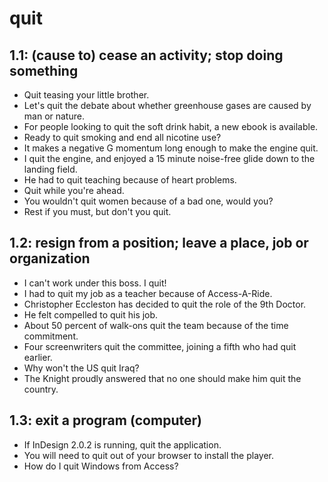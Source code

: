 # quit
## 1.1: (cause to) cease an activity; stop doing something

  *  Quit teasing your little brother.
  *  Let's quit the debate about whether greenhouse gases are caused by man or nature.
  *  For people looking to quit the soft drink habit, a new ebook is available.
  *  Ready to quit smoking and end all nicotine use?
  *  It makes a negative G momentum long enough to make the engine quit.
  *  I quit the engine, and enjoyed a 15 minute noise-free glide down to the landing field.
  *  He had to quit teaching because of heart problems.
  *  Quit while you're ahead.
  *  You wouldn't quit women because of a bad one, would you?
  *  Rest if you must, but don't you quit.

## 1.2: resign from a position; leave a place, job or organization

  *  I can't work under this boss. I quit!
  *  I had to quit my job as a teacher because of Access-A-Ride.
  *  Christopher Eccleston has decided to quit the role of the 9th Doctor.
  *  He felt compelled to quit his job.
  *  About 50 percent of walk-ons quit the team because of the time commitment.
  *  Four screenwriters quit the committee, joining a fifth who had quit earlier.
  *  Why won't the US quit Iraq?
  *  The Knight proudly answered that no one should make him quit the country.

## 1.3: exit a program (computer)

  *  If InDesign 2.0.2 is running, quit the application.
  *  You will need to quit out of your browser to install the player.
  *  How do I quit Windows from Access?
